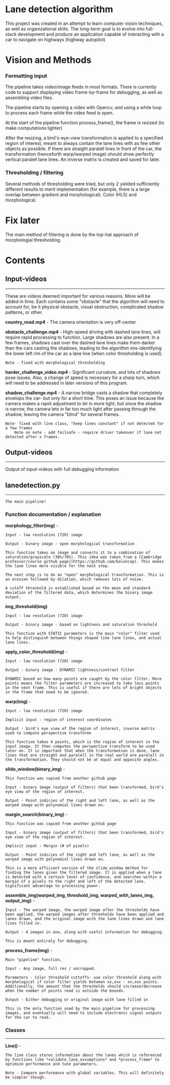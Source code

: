 # Lane detection algorithm

This project was created in an attempt to learn computer vision techniques, as well as organizational skills. The long-term goal is to evolve into full-stack development and produce an application capable of interacting with a car to navigate on highways (highway autopilot)

# Vision and Methods

### Formatting input 
The pipeline takes video/image feeds in most formats. There is currently code to support displaying video frame-by-frame for debugging, as well as assembling video files.

The pipeline starts by opening a video with Opencv, and using a while loop to process each frame while the video feed is open. 

At the start of the pipeline function process_frame(), the frame is resized (to make computations lighter) 

After the resizing, a bird's-eye-view transformation is applied to a specified region of interest, meant to always contain the lane lines with as few other objects as possible. If there are straight paralell lines in front of the car, the transformation (henceforth warp/warped image) should show perfectly vertical paralell lane lines. An inverse matrix is created and saved for later.

### Thresholding / filtering

Several methods of thresholding were tried, but only 2 yielded sufficiently different results to merit implementation (for example, there is a large overlap between gradient and morphological). Color (HLS) and morphological. 

# Fix later
The main method of filtering is done by the top-hat approach of morphologial thresholding. 


# Contents

## Input-videos
----------
These are videos deemed important for various reasons. More will be added in time. Each contains some "obstacle" that the algorithm will need to account for, be it physical obstacle, visual obstruction, complicated shadow patterns, or other. 

**country_road.mp4** - The camera orientation is very off-center

**obstacle_challenge.mp4** - High-speed driving with dashed lane lines, will require rapid processing to function. Large shadows are also present. In a few frames, shadows cast over the dashed lane lines make them darker than the cars casting the shadows, leading to the algorithm mis-identifying the lower left rim of the car as a lane line (when color thresholding is used). 

    Note - fixed with morphological thresholding

**harder_challenge_video.mp4** - Significant curvature, and lots of shadows pose issues. Also, a change of speed is necessary for a sharp turn, which will need to be addressed in later versions of this program.

**shadow_challenge.mp4** - A narrow bridge casts a shadow that completely envelops the car- but only for a short time. This poses an issue because the camera makes a rapid adjustment to let in more light, but since the shadow is narrow, the camera lets in far too much light after passing through the shadow, leaving the camera "blind" for several frames.

    Note- fixed with line class, "keep lines constant" if not detected for a few frames
        Note on note - add failsafe - require driver takeover if lane not detected after x frames. 

## Output-videos
----------

Output of input-videos with full debugging information

## lanedetection.py
----------

    The main pipeline!

### Function documentation / explanation


**morphology_filter(img)** - 

    Input - low resolution (720) image

    Output - binary image - open morphological transformation

    This function takes an image and converts it to a combination of saturation/grayscale (30%/70%). This idea was taken from a [Cambridge professor/course github page](https://github.com/balancap). This makes the lane lines more visible for the next step.

    The next step is to do an "open" morphological transformation. This is an erosion followed by dilation, which removes lots of noise. 

    A cutoff threshold is established based on the mean and standard deviation of the filtered data, which determines the binary image output. 

**img_threshold(img)**

    Input - low resolution (720) image

    Output - binary image - based on lightness and saturation threshold

    This function with STATIC parameters is the main "color" filter used to help distinguish between things shaped like lane lines, and actual lane lines.

**apply_color_threshold(img)** -

    Input - low resolution (720) image

    Output - binary image - DYNAMIC lightness/contrast filter
    
    DYNAMIC based on how many points are caught by the color filter. More points means the filter parameters are increased to take less points in the next frame. This is useful if there are lots of bright objects in the frame that need to be ignored.

**warp(img)** -
    
    Input - low resolution (720) image

    Implicit input - region of interest coordinates

    Output - bird's eye view of the region of interest, inverse matrix used to compute perspective transforms

    This function takes 4 points, which is the region of interest in the input image. It then computes the perspective transform to be used later on. It is important that when the transformation is done, lane lines that are straight and paralell in the real world are paralell in the transformation. They should not be at equal and opposite angles. 


**slide_window(binary_img)** - 

    This function was copied from another github page

    Input - binary image (output of filters) that been transformed, bird's eye view of the region of interest.

    Output - Point indicies of the right and left lane, as well as the warped image with polynomial lines drawn on. 

**margin_search(binary_img)** - 

    This function was copied from another github page

    Input - binary image (output of filters) that been transformed, bird's eye view of the region of interest.

    Implicit input - Margin (# of pixels)

    Output - Point indicies of the right and left lane, as well as the warped image with polynomial lines drawn on. 

    This is a more efficient version of the slide_window method for finding the lanes given the filtered image. It is applied when a lane is detected with a certain level of confidence, and searches within a margin of x pixels to the right and left of the detected lane. Significant advantage to processing power.

**assemble_img(warped_img, threshold_img, warped_with_lanes_img, output_img)** - 

    Input - The warped image, the warped image after the thresholds have been applied, the warped images after thresholds have been applied and lanes drawn, and the original image with the lane lines drawn and lane lines filled in. 

    Output - 4 images in one, along with useful information for debugging.

    This is meant entirely for debugging.

**process_frame(img)**  - 

    Main "pipeline" function.

    Input - Any image, full res / uncropped. 

    Parameters - Color threshold cuttoffs- use color threshold along with morphological if color filter yields between xx,xxx - xx,xxx points. Additionally, the amount that the thresholds should increase/decrease when the number of points read is outside the bounds. 

    Output - Either debugging or original image with lane filled in 

    This is the only function used by the main pipeline for processing images, and eventually will need to include electronic signal outputs for the car to read.

### Classes
-----------

**Line()** - 

    The line class stores information about the lanes which is referenced by functions like *validate_lane_assumptions* and *process_frame* to optimize performance and tune parameters. 

    Note - Compare performance with global variables. This will definitely be simpler though.


